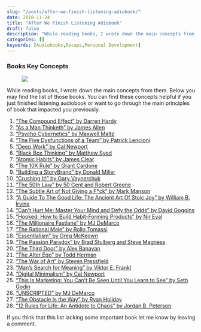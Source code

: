 ```yaml
---
slug: "/posts/after-we-finish-listening-adiobook/"
date: 2018-11-24
title: "After We Finish Listening Adiobook"
draft: false
description: "While reading books, I wrote down the main concepts from them. Below you may find the list of those books. You can find these concepts helpful if you just finished listening audiobook or want to go…"
categories: []
keywords: [Audiobooks,Recaps,Personal Development]
---
```


### Books Key Concepts

<figure>

![](/images2/after-we-finish-listening-adiobook-0.jpg)

</figure>

While reading books, I wrote down the main concepts from them. Below you may find the list of those books. You can find these concepts helpful if you just finished listening audiobook or want to go through the main principles of book that impacted you previously.

1.  [“The Compound Effect” by Darren Hardy](https://medium.com/@geekrodion/key-concepts-of-the-book-the-compound-effect-b484fe74cda2)
2.  [“As a Man Thinketh” by James Allen](https://medium.com/@geekrodion/key-concepts-of-the-book-as-a-man-thinketh-535aedf5eb3b)
3.  [“Psycho Cybernetics” by Maxwell Maltz](https://medium.com/@geekrodion/key-concepts-of-the-book-psycho-cybernetics-8544acf7b675)
4.  [“The Five Dysfunctions of a Team” by Patrick Lencioni](https://medium.com/@geekrodion/key-concepts-of-the-book-the-five-disfunctions-of-a-team-c925961d18e1)
5.  [“Deep Work” by Cal Newport](https://medium.com/@geekrodion/key-concepts-of-the-book-deep-work-8711e1687299)
6.  [“Black Box Thinking” by Matthew Syed](https://medium.com/@geekrodion/key-concepts-of-the-book-black-box-thinking-f3e828f8510a)
7.  [“Atomic Habits” by James Clear](https://medium.com/@geekrodion/atomic-habits-by-james-clear-dddd4dc762b9)
8.  [“The 10X Rule” by Grant Cardone](https://medium.com/@geekrodion/the-10x-rule-by-grant-cardone-28ee53e234ec)
9.  [“Building a StoryBrand” by Donald Miller](https://medium.com/@geekrodion/building-a-storybrand-by-donald-miller-a9c0eb81cfbf)
10.  [“Crushing It!” by Gary Vaynerchuk](https://medium.com/@geekrodion/crushing-it-by-gary-vaynerchuk-447aa89bc250)
11.  [“The 50th Law” by 50 Cent and Robert Greene](https://medium.com/@geekrodion/the-50th-law-9e0d7c5ed4a6)
12.  [“The Subtle Art of Not Giving a F*ck” by Mark Manson](https://medium.com/@geekrodion/the-subtle-art-of-not-giving-a-f-ck-by-mark-manson-dc08c184fb20)
13.  [“A Guide To The Good Life: The Ancient Art Of Stoic Joy” by William B. Irvine](https://medium.com/@geekrodion/a-guide-to-the-good-life-the-ancient-art-of-stoic-joy-by-william-b-irvine-28d39d15f134)
14.  [“Can’t Hurt Me: Master Your Mind and Defy the Odds” by David Goggins](https://medium.com/@geekrodion/cant-hurt-me-master-your-mind-and-defy-the-odds-by-david-goggins-1fe03f2732a9)
15.  [“Hooked: How to Build Habit-Forming Products” by Nir Eyal](https://medium.com/@geekrodion/hooked-how-to-build-habit-forming-products-by-nir-eyal-d9fc8fe79a0c)
16.  [“The Millionaire Fastlane” by MJ DeMarco](https://medium.com/@geekrodion/the-millionaire-fastlane-by-mj-demarco-e3e9c5a0b6db)
17.  [“The Rational Male” by Rollo Tomassi](https://medium.com/@geekrodion/the-rational-male-by-rollo-tomassi-c57e23626f9c)
18.  [“Essentialism” by Greg McKeown](https://medium.com/@geekrodion/essentialism-by-greg-mckeown-d0a924ca4223)
19.  [“The Passion Paradox” by Brad Stulberg and Steve Magness](https://medium.com/@geekrodion/the-passion-paradox-by-brad-stulberg-and-steve-magness-3504e07a42e8)
20.  [“The Third Door” by Alex Banayan](https://medium.com/@geekrodion/the-third-door-by-alex-banayan-12c2767f0ae7)
21.  [“The Alter Ego” by Todd Herman](https://medium.com/@geekrodion/the-alter-ego-by-todd-herman-bf7d6c904d8c)
22.  [“The War of Art” by Steven Pressfield](https://medium.com/@geekrodion/the-war-of-art-by-steven-pressfield-8476f786db8f)
23.  [“Man’s Search for Meaning” by Viktor E. Frankl](https://medium.com/@geekrodion/mans-search-for-meaning-by-viktor-e-frankl-7b71b4693790)
24.  [“Digital Minimalism” by Cal Newport](https://medium.com/@geekrodion/digital-minimalism-by-cal-newport-7f898c9fe1a7)
25.  [“This Is Marketing: You Can’t Be Seen Until You Learn to See” by Seth Godin](https://medium.com/@geekrodion/this-is-marketing-you-cant-be-seen-until-you-learn-to-see-by-seth-godin-b9330007960a)
26.  [“UNSCRIPTED” by MJ DeMarco](https://medium.com/@geekrodion/unscripted-by-mj-demarco-5da4e4812556)
27.  [“The Obstacle Is the Way” by Ryan Holiday](https://medium.com/@geekrodion/the-obstacle-is-the-way-by-ryan-holiday-b1d4c6a17ff9)
28.  [“12 Rules for Life: An Antidote to Chaos” by Jordan B. Peterson](https://medium.com/@geekrodion/12-rules-for-life-an-antidote-to-chaos-by-jordan-b-peterson-847bf401a0a2)

If you think that this list lacking some important book let me know by leaving a comment.

